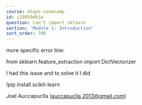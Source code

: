 ```yaml
---
course: mlops-zoomcamp
id: c29959db3a
question: Can’t import sklearn
section: 'Module 1: Introduction'
sort_order: 700
---
```


more specific error line:

from sklearn.feature_extraction import DictVectorizer

I had this issue and to solve it I did

!pip install scikit-learn

Joel Auccapuclla ([auccapuclla 2013@gmail.com](mailto:tahinadanny@gmail.com))

